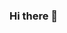 ### Hi there 👋

<!--
**angelo1110/angelo1110** is a ✨ _special_ ✨ repository because its `README.md` (this file) appears on your GitHub profile.

Here are some ideas to get you started:

- 🔭 I’m currently working on home
- 🌱 I’m currently learning Python
- 👯 I’m looking to collaborate on coffee
- 🤔 I’m looking for help with Data Science
- 💬 Ask me about NBA
- 📫 How to reach me: @angelofigueroa
- 😄 Pronouns: He
- ⚡ Fun fact: ...
-->
